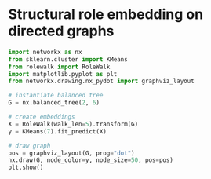 Structural role embedding on directed graphs
============================================

```python
import networkx as nx
from sklearn.cluster import KMeans
from rolewalk import RoleWalk
import matplotlib.pyplot as plt
from networkx.drawing.nx_pydot import graphviz_layout

# instantiate balanced tree
G = nx.balanced_tree(2, 6)

# create embeddings
X = RoleWalk(walk_len=5).transform(G)
y = KMeans(7).fit_predict(X)

# draw graph
pos = graphviz_layout(G, prog="dot")
nx.draw(G, node_color=y, node_size=50, pos=pos)
plt.show()
```
